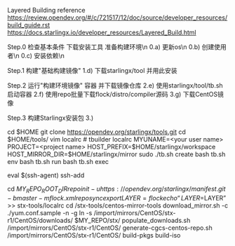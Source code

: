 Layered Building
reference 
https://review.opendev.org/#/c/721517/12/doc/source/developer_resources/build_guide.rst
https://docs.starlingx.io/developer_resources/Layered_Build.html


Step.0 检查基本条件 下载安装工具 准备构建环境\n 
  0.a) 更新os\n
  0.b) 创建使用者\n
  0.c) 安装依赖\n

Step.1 构建"基础构建镜像"
  1.d) 下载starlingx/tool 并用此安装

Step.2 运行"构建环境镜像" 容器 并下载镜像仓库
  2.e) 使用starlingx/tool/tb.sh 启动容器
  2.f) 使用repo批量下载flock/distro/compiler源码
  3.g) 下载CentOS镜像

Step.3 构建Starlingx安装包
  3.) 


cd $HOME
git clone https://opendev.org/starlingx/tools.git
cd $HOME/tools/
vim localrc
       # tbuilder localrc
       MYUNAME=<your user name>
       PROJECT=<project name>
       HOST_PREFIX=$HOME/starlingx/workspace
       HOST_MIRROR_DIR=$HOME/starlingx/mirror
sudo ./tb.sh create
bash tb.sh env
bash tb.sh run
bash tb.sh exec

eval $(ssh-agent)
ssh-add

cd $MY_REPO_ROOT_DIR
repo init -u https://opendev.org/starlingx/manifest.git -b master -m flock.xml
repo sync
export LAYER=flock
echo “LAYER=$LAYER” >> stx-tools/localrc
cd /stx-tools/centos-mirror-tools
download_mirror.sh -c ./yum.conf.sample -n -g
ln -s /import/mirrors/CentOS/stx-r1/CentOS/downloads/ $MY_REPO/stx/
populate_downloads.sh /import/mirrors/CentOS/stx-r1/CentOS/
generate-cgcs-centos-repo.sh /import/mirrors/CentOS/stx-r1/CentOS/
build-pkgs
build-iso
